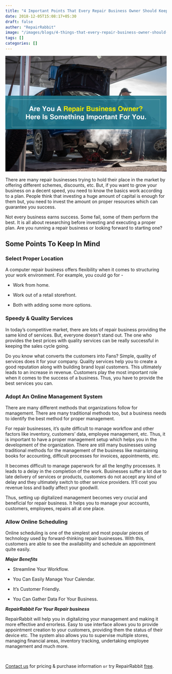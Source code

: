 ```yaml
---
title: "4 Important Points That Every Repair Business Owner Should Keep In Mind"
date: 2018-12-05T15:08:17+05:30
draft: false
auther: "RepairRabbit"
image: "/images/blogs/4-things-that-every-repair-business-owner-should-keep-in-mind-min.jpg"
tags: []
categories: []
---
```


<img src="/images/blogs/4-things-that-every-repair-business-owner-should-keep-in-mind-min.jpg" />

There are many repair businesses trying to hold their place in the market by offering different schemes, discounts, etc. But, if you want to grow your business on a decent speed, you need to know the basics work according to a plan. People think that investing a huge amount of capital is enough for them but, you need to invest the amount on proper resources which can guarantee you success.

Not every business earns success. Some fail, some of them perform the best. It is all about researching before investing and executing a proper plan. Are you running a repair business or looking forward to starting one? 

## Some Points To Keep In Mind

### Select Proper Location

A computer repair business offers flexibility when it comes to structuring your work environment. For example, you could go for - 

- Work from home.

- Work out of a retail storefront.

- Both with adding some more options.

### Speedy & Quality Services

In today’s competitive market, there are lots of repair business providing the same kind of services. But, everyone doesn’t stand out. The one who provides the best prices with quality services can be really successful in keeping the sales cycle going.

Do you know what converts the customers into Fans? Simple, quality of services does it for your company. Quality services help you to create a good reputation along with building brand loyal customers. This ultimately leads to an increase in revenue. Customers play the most important role when it comes to the success of a business. Thus, you have to provide the best services you can.

### Adopt An Online Management System

There are many different methods that organizations follow for management. There are many traditional methods too, but a business needs to identify the best method for proper management.

For repair businesses, it’s quite difficult to manage workflow and other factors like inventory, customers’ data, employee management, etc. Thus, it is important to have a proper management setup which helps you in the development of the organization. There are still many businesses using traditional methods for the management of the business like maintaining books for accounting, difficult processes for invoices, appointments, etc.

It becomes difficult to manage paperwork for all the lengthy processes. It leads to a delay in the completion of the work. Businesses suffer a lot due to late delivery of services or products, customers do not accept any kind of delay and they ultimately switch to other service providers. It’ll cost you revenue loss and badly affect your goodwill.

Thus, setting up digitalized management becomes very crucial and beneficial for repair business. It helps you to manage your accounts, customers, employees, repairs all at one place.

### Allow Online Scheduling

Online scheduling is one of the simplest and most popular pieces of technology used by forward-thinking repair businesses. With this, customers are able to see the availability and schedule an appointment quite easily.

___Major Benefits___

- Streamline Your Workflow.

- You Can Easily Manage Your Calendar.

- It’s Customer Friendly.

- You Can Gather Data For Your Business.

___RepairRabbit For Your Repair business___

RepairRabbit will help you in digitalizing your management and making it more effective and errorless. Easy to use interface allows you to provide appointment creation to your customers, providing them the status of their device etc. The system also allows you to supervise multiple stores, managing financial areas, inventory tracking, undertaking employee management and much more.

<br>

<a href="mailto:contact@repairrabbit.co?subject=Query of RepairRabbit" target="_blank">Contact us</a> for pricing & purchase information `or` try RepairRabbit <a href="https://demo.repairrabbit.co/admin" rel="noopener" target="_blank" title="RepairRabbit Demo">free</a>.

